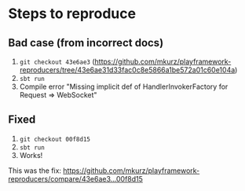 # Steps to reproduce

## Bad case (from incorrect docs)

1. `git checkout 43e6ae3`
   (https://github.com/mkurz/playframework-reproducers/tree/43e6ae31d33fac0c8e5866a1be572a01c60e104a)
1. `sbt run`
1. Compile error "Missing implicit def of HandlerInvokerFactory for Request => WebSocket"

## Fixed

1. `git checkout 00f8d15`
1. `sbt run`
1. Works!

This was the fix: https://github.com/mkurz/playframework-reproducers/compare/43e6ae3...00f8d15

